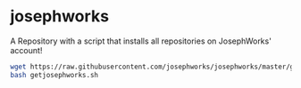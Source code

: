 # josephworks
A Repository with a script that installs all repositories on JosephWorks' account!

```sh
wget https://raw.githubusercontent.com/josephworks/josephworks/master/getjosephworks.sh
bash getjosephworks.sh
```
